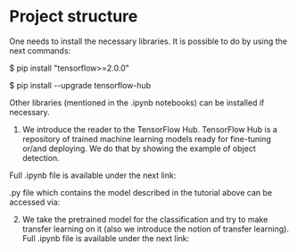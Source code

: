 # Project structure

One needs to install the necessary libraries. It is possible to do by using the next commands:

$ pip install "tensorflow>=2.0.0"

$ pip install --upgrade tensorflow-hub

Other libraries (mentioned in the .ipynb notebooks) can be installed if necessary.

1. We introduce the reader to the TensorFlow Hub. TensorFlow Hub is a repository of trained machine learning models ready for fine-tuning or/and deploying. We do that by showing the example of object detection.

  Full .ipynb file is available under the next link:

  .py file which contains the model described in the tutorial above can be accessed via:

2. We take the pretrained model for the classification and try to make transfer learning on it (also we introduce the notion of transfer learning). Full .ipynb file is available under the next link:
